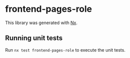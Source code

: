 # frontend-pages-role

This library was generated with [Nx](https://nx.dev).

## Running unit tests

Run `nx test frontend-pages-role` to execute the unit tests.
